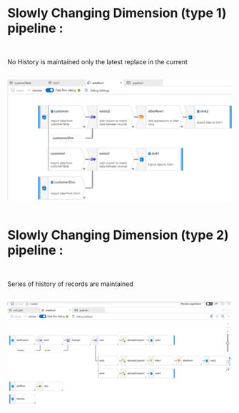 <h1>Slowly Changing Dimension (type 1)  pipeline :</h1>
<br>

<p> No History is maintained only the latest replace in the current </p>
<br>


<img src="scd1.png"/>
<br>
<br>

<h1>Slowly Changing Dimension (type 2)  pipeline :</h1>
<br>

<p> Series of history of records are maintained </p>
<br>


<img src="scd2.png"/>
